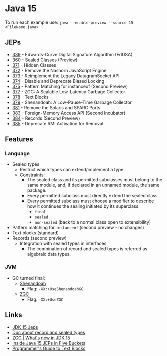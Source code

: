 # Java 15

To run each example use: `java --enable-preview --source 15 <FileName.java>`

## JEPs

* [339](https://openjdk.java.net/jeps/339) - Edwards-Curve Digital Signature Algorithm (EdDSA)
* [360](https://openjdk.java.net/jeps/360) - Sealed Classes (Preview)
* [371](https://openjdk.java.net/jeps/371) - Hidden Classes
* [372](https://openjdk.java.net/jeps/372) - Remove the Nashorn JavaScript Engine
* [373](https://openjdk.java.net/jeps/373) - Reimplement the Legacy DatagramSocket API
* [374](https://openjdk.java.net/jeps/374) - Disable and Deprecate Biased Locking
* [375](https://openjdk.java.net/jeps/375) - Pattern Matching for instanceof (Second Preview)
* [377](https://openjdk.java.net/jeps/377) - ZGC: A Scalable Low-Latency Garbage Collector
* [378](https://openjdk.java.net/jeps/378) - Text Blocks
* [379](https://openjdk.java.net/jeps/379) - Shenandoah: A Low-Pause-Time Garbage Collector
* [381](https://openjdk.java.net/jeps/381) - Remove the Solaris and SPARC Ports
* [383](https://openjdk.java.net/jeps/383) - Foreign-Memory Access API (Second Incubator)
* [384](https://openjdk.java.net/jeps/384) - Records (Second Preview)
* [385](https://openjdk.java.net/jeps/385) - Deprecate RMI Activation for Removal

## Features

### Language

* Sealed types
  * Restrict which types can extend/implement a type
  * Constraints:
    * The sealed class and its permitted subclasses must belong to the same module, and, if declared in an unnamed module, the same package.
    * Every permitted subclass must directly extend the sealed class.
    * Every permitted subclass must choose a modifier to describe how it continues the sealing initiated by its superclass:
      * `final`
      * `sealed`
      * `non-sealed` (back to a normal class open to extensibility)
* Pattern matching for `instanceof` (second preview - no changes)
* Text blocks (standard)
* Records (second preview)
  * Integration with sealed types in interfaces
    * The combination of record and sealed types is referred as algebraic data types.

### JVM

* GC turned final:
  * [Shenandoah](https://wiki.openjdk.java.net/display/shenandoah/Main)
    * Flag: `-XX:+UseShenandoahGC`
  * [ZGC](https://wiki.openjdk.java.net/display/zgc/Main)
    * Flag: `-XX:+UseZGC`

## Links

* [JDK 15 Jeps](https://openjdk.java.net/projects/jdk/15/)
* [Doc about record and sealed types](https://cr.openjdk.java.net/~briangoetz/amber/datum.html)
* [ZGC | What's new in JDK 15](https://malloc.se/blog/zgc-jdk15)
* [Inside Java 15 JEPs in Five Buckets](https://blogs.oracle.com/javamagazine/inside-java-15-fourteen-jeps-in-five-buckets)
* [Programmer's Guide to Text Blocks](https://openjdk.org/projects/amber/guides/text-blocks-guide)

